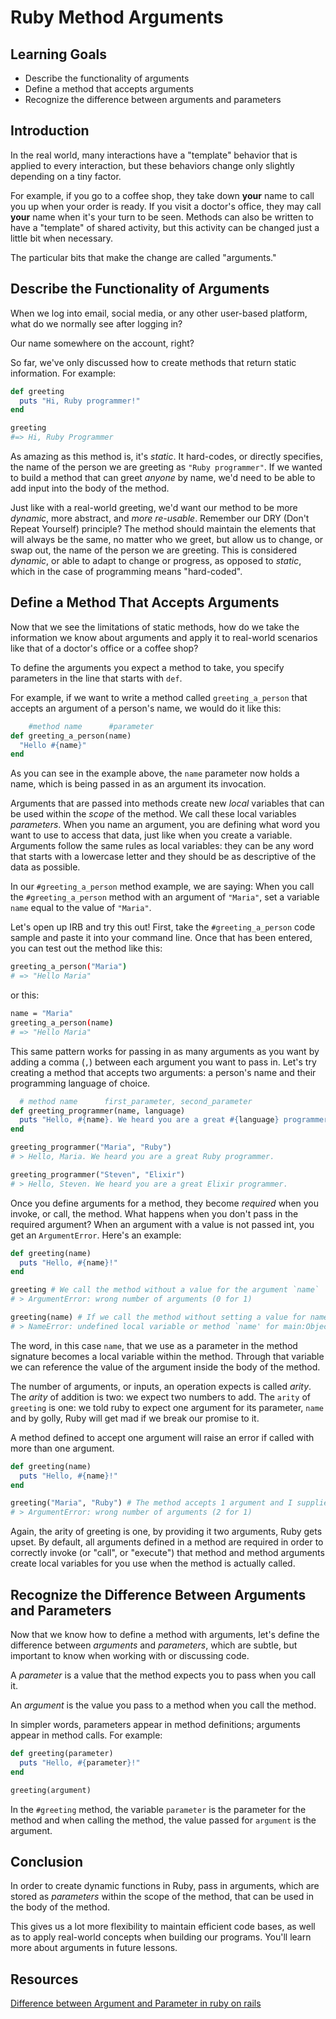 # Ruby Method Arguments

## Learning Goals

- Describe the functionality of arguments
- Define a method that accepts arguments
- Recognize the difference between arguments and parameters

## Introduction

In the real world, many interactions have a "template" behavior that is applied
to every interaction, but these behaviors change only slightly depending on a
tiny factor.

For example, if you go to a coffee shop, they take down **your** name to call you
up when your order is ready. If you visit a doctor's office, they may call **your**
name when it's your turn to be seen. Methods can also be written to have a
"template" of shared activity, but this activity can be changed just a little
bit when necessary.

The particular bits that make the change are called "arguments."

## Describe the Functionality of Arguments

When we log into email, social media, or any other user-based platform, what do
we normally see after logging in?

Our name somewhere on the account, right?

So far, we've only discussed how to create methods that return static
information. For example:

```ruby
def greeting
  puts "Hi, Ruby programmer!"
end

greeting
#=> Hi, Ruby Programmer
```

As amazing as this method is, it's _static_. It hard-codes, or
directly specifies, the name of the person we are greeting as `"Ruby
programmer"`. If we wanted to build a method that can greet _anyone_ by name,
we'd need to be able to add input into the body of the method.

Just like with a real-world greeting, we'd want our method to be more _dynamic_,
more abstract, and _more re-usable_. Remember our DRY (Don't Repeat Yourself)
principle? The method should maintain the elements that will always be the same,
no matter who we greet, but allow us to change, or swap out, the name of the
person we are greeting. This is considered _dynamic_, or able to adapt to change
or progress, as opposed to _static_, which in the case of programming means
"hard-coded".

## Define a Method That Accepts Arguments

Now that we see the limitations of static methods, how do we take the information
we know about arguments and apply it to real-world scenarios like that of a
doctor's office or a coffee shop?

To define the arguments you expect a method to take, you specify parameters in the
line that starts with `def`. 

For example, if we want to write a method called `greeting_a_person` that
accepts an argument of a person's name, we would do it like this:

```ruby
    #method name      #parameter
def greeting_a_person(name)
  "Hello #{name}"
end
```

As you can see in the example above, the `name` parameter now holds a name, which
is being passed in as an argument its invocation.

Arguments that are passed into methods create new _local_ variables that can be
used within the _scope_ of the method. We call these local variables _parameters_.
When you name an argument, you are defining what word you want to use to access
that data, just like when you create a variable. Arguments follow the same rules
as local variables: they can be any word that starts with a lowercase letter and
they should be as descriptive of the data as possible.

In our `#greeting_a_person` method example, we are saying: When you call the
`#greeting_a_person` method with an argument of `"Maria"`, set a variable `name`
equal to the value of `"Maria"`.

Let's open up IRB and try this out! First, take the `#greeting_a_person` code
sample and paste it into your command line. Once that has been entered, you can
test out the method like this:

```bash
greeting_a_person("Maria")
# => "Hello Maria"
```
or this:

```bash
name = "Maria"
greeting_a_person(name)
# => "Hello Maria"
```

This same pattern works for passing in as many arguments as you want by adding a
comma (`,`) between each argument you want to pass in. Let's try creating a
method that accepts two arguments: a person's name and their programming
language of choice.

```ruby
  # method name      first_parameter, second_parameter
def greeting_programmer(name, language)
  puts "Hello, #{name}. We heard you are a great #{language} programmer."
end

greeting_programmer("Maria", "Ruby")
# > Hello, Maria. We heard you are a great Ruby programmer.

greeting_programmer("Steven", "Elixir")
# > Hello, Steven. We heard you are a great Elixir programmer.
```

Once you define arguments for a method, they become _required_ when you invoke,
or call, the method. What happens when you don't pass in the required argument?
When an argument with a value is not passed int, you get an `ArgumentError`.
Here's an example:

```ruby
def greeting(name)
  puts "Hello, #{name}!"
end

greeting # We call the method without a value for the argument `name`
# > ArgumentError: wrong number of arguments (0 for 1)

greeting(name) # If we call the method without setting a value for name, or passing in a value for the argument `name` we see:
# > NameError: undefined local variable or method `name' for main:Object
```

The word, in this case `name`, that we use as a parameter in the method
signature becomes a local variable within the method. Through that variable we
can reference the value of the argument inside the body of the method.

The number of arguments, or inputs, an operation expects is called _arity_. The
_arity_ of addition is two: we expect two numbers to add. The `arity` of
`greeting` is one: we told ruby to expect one argument for its parameter, `name`
and by golly, Ruby will get mad if we break our promise to it.

A method defined to accept one argument will raise an error if
called with more than one argument.

```ruby
def greeting(name)
  puts "Hello, #{name}!"
end

greeting("Maria", "Ruby") # The method accepts 1 argument and I supplied 2.
# > ArgumentError: wrong number of arguments (2 for 1)
```

Again, the arity of greeting is one, by providing it two arguments, Ruby gets
upset. By default, all arguments defined in a method are required in order to
correctly invoke (or "call", or "execute") that method and method arguments
create local variables for you use when the method is actually called.

## Recognize the Difference Between Arguments and Parameters

Now that we know how to define a method with arguments, let's define the
difference between _arguments_ and _parameters_, which are subtle, but important
to know when working with or discussing code.

A _parameter_ is a value that the method expects you to pass when you call it.

An _argument_ is the value you pass to a method when you call the method.

In simpler words, parameters appear in method definitions; arguments appear in
method calls. For example:

```ruby
def greeting(parameter)
  puts "Hello, #{parameter}!"
end

greeting(argument)
```

In the `#greeting` method, the variable `parameter` is the parameter for the
method and when calling the method, the value passed for `argument` is the
argument.

## Conclusion

In order to create dynamic functions in Ruby, pass in arguments, which are
stored as _parameters_ within the scope of the method, that can be used in the
body of the method.

This gives us a lot more flexibility to maintain efficient code bases, as well
as to apply real-world concepts when building our programs. You'll learn more
about arguments in future lessons.

## Resources
[Difference between Argument and Parameter in ruby on rails](http://rorguide.blogspot.com/2011/06/difference-between-argument-and.html)
